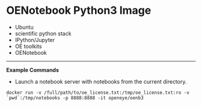 # OENotebook Python3 Image
* Ubuntu
* scientific python stack
* IPython/Jupyter
* OE toolkits
* OENotebook

----

**Example Commands**
* Launch a notebook server with notebooks from the current directory.

```
docker run -v /full/path/to/oe_license.txt:/tmp/oe_license.txt:ro -v `pwd`:/tmp/notebooks -p 8888:8888 -it openeye/oenb3
```
